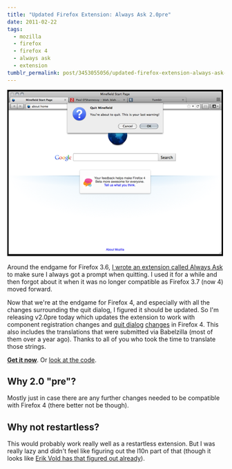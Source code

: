 ```yaml
---
title: "Updated Firefox Extension: Always Ask 2.0pre"
date: 2011-02-22
tags:
  - mozilla
  - firefox
  - firefox 4
  - always ask
  - extension
tumblr_permalink: post/3453055056/updated-firefox-extension-always-ask-2-0pre
---
```


![](./always-ask-2.0pre.png "The dialog that Always Ask shows when it has determined Firefox will quit without prompting")

Around the endgame for Firefox 3.6, [I wrote an extension called Always Ask](/posts/just-released-always-ask) to make sure I always got a prompt when quitting. I used it for a while and then forgot about it when it was no longer compatible as Firefox 3.7 (now 4) moved forward.

Now that we're at the endgame for Firefox 4, and especially with all the changes surrounding the quit dialog, I figured it should be updated. So I'm releasing v2.0pre today which updates the extension to work with component registration changes and [quit dialog](/posts/just-quit-it) [changes](/posts/about-that-quit-dialog) in Firefox 4. This also includes the translations that were submitted via Babelzilla (most of them over a year ago). Thanks to all of you who took the time to translate those strings.

**[Get it now](https://addons.mozilla.org/en-US/firefox/addon/always-ask/)**. Or [look at the code](https://github.com/zpao/alwaysAsk).

## Why 2.0 "pre"?
Mostly just in case there are any further changes needed to be compatible with Firefox 4 (there better not be though).

## Why not restartless?
This would probably work really well as a restartless extension. But I was really lazy and didn't feel like figuring out the l10n part of that (though it looks like [Erik Vold has that figured out already](http://erikvold.com/blog/index.cfm/2011/2/18/restartless-firefox-addons-part-4-localization-l10n)).
